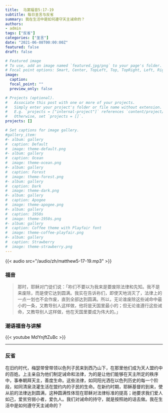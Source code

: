 ```yaml
---
title:  马窦福音5:17-19
subtitle: 每日圣言与反省
summary: 我在生活中是如何遵守天主诫命的？
authors:
- admin
tags: ["反省"]
categories: ["圣言"]
date: "2021-06-08T00:00:00Z"
featured: false
draft: false

# Featured image
# To use, add an image named `featured.jpg/png` to your page's folder.
# Focal point options: Smart, Center, TopLeft, Top, TopRight, Left, Right, BottomLeft, Bottom, BottomRight
image:
  caption:
  focal_point: ""
  preview_only: false

# Projects (optional).
#   Associate this post with one or more of your projects.
#   Simply enter your project's folder or file name without extension.
#   E.g. `projects = ["internal-project"]` references `content/project/deep-learning/index.md`.
#   Otherwise, set `projects = []`.
projects: []

# Set captions for image gallery.
#gallery_item:
#- album: gallery
#  caption: Default
#  image: theme-default.png
#- album: gallery
#  caption: Ocean
#  image: theme-ocean.png
#- album: gallery
#  caption: Forest
#  image: theme-forest.png
#- album: gallery
#  caption: Dark
#  image: theme-dark.png
#- album: gallery
#  caption: Apogee
#  image: theme-apogee.png
#- album: gallery
#  caption: 1950s
#  image: theme-1950s.png
#- album: gallery
#  caption: Coffee theme with Playfair font
#  image: theme-coffee-playfair.png
#- album: gallery
#  caption: Strawberry
#  image: theme-strawberry.png
---
```


{{< audio src="/audio/zh/matthew5-17-19.mp3" >}}

### 福音
> 那时，耶稣对门徒们说：「祢们不要以为我来是要废除法律和先知。我不是来废除，而是使它达到圆满。我实在告诉祢们，即使天地消灭了，法律上的一点一划也不会作废，直到全部达到圆满。所以，无论谁废除这些诫命中最小的一条，又教导别人这样做，他将是天国里最小的；但无论谁遵行这些诫命，又教导别人这样做，他在天国里要成为伟大的。」


### 潮语福音与讲解
{{< youtube MdYnjftZuBc >}}

---
### 反省
在旧约时代，梅瑟带曾带领以色列子民来到西乃山下，在那里他们成为天人盟约中的百姓。上主亲自为他们制定诫命和法律，为的是让他们能够在天主所定的秩序中，事奉朝拜天主，善度生命。这些法律，如同阳光洒在以色列历史的每一个阶段，如同清泉浇灌生活在盟约内的子民的生命。在新约时期，耶稣基督的到来，使从前的法律达到圆满，这种圆满性体现在耶稣对法律标准的提高；祂要求我们爱人如己，爱贫穷弱小者，爱仇人。我们对诫命的持守，就是按照祂的话去做。我在生活中是如何遵守天主诫命的？

